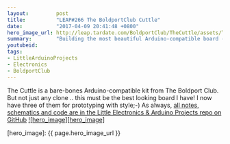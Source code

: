 ```yaml
---
layout:         post
title:          "LEAP#266 The BoldportClub Cuttle"
date:           "2017-04-09 20:41:48 +0800"
hero_image_url: http://leap.tardate.com/BoldportClub/TheCuttle/assets/TheCuttle_build.jpg
summary:        "Building the most beautiful Arduino-compatible board - the Boldport Club Cuttle (Project #6)"
youtubeid:
tags:
- LittleArduinoProjects
- Electronics
- BoldportClub
---
```


The Cuttle is a bare-bones Arduino-compatible kit from The Boldport Club.
But not just any clone .. this must be the best looking board I have!
I now have three of them for prototyping with style;-)
As always, [all notes, schematics and code are in the Little Electronics & Arduino Projects repo on GitHub][project]
[![hero_image][hero_image]][project]

[leap]: http://leap.tardate.com
[project]: https://github.com/tardate/LittleArduinoProjects/tree/master/BoldportClub/TheCuttle
[hero_image]: {{ page.hero_image_url }}
